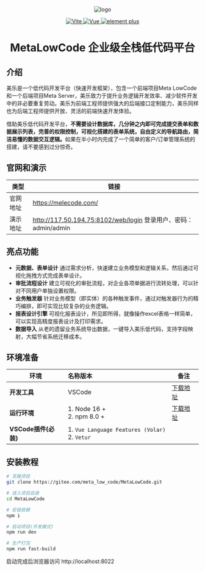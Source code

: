 
<div align="center">

![logo](https://melecode.com/assets/img/brand/mlc_logo.png)

<p align="center">
	<a href="https://vitejs.dev/" target="_blank">
		<img src="https://img.shields.io/badge/Vite-4.x-green" alt="Vite">
	</a>
	<a href="https://v3.vuejs.org/" target="_blank">
		<img src="https://img.shields.io/badge/Vue.js-3.x-green" alt="Vue">
	</a>
	<a href="https://element-plus.gitee.io/#/zh-CN/component/changelog" target="_blank">
		<img src="https://img.shields.io/badge/element--plus-latest-blue" alt="element plus">
	</a>
</p>

<h1>MetaLowCode 企业级全栈低代码平台</h1>

</div>

## 介绍
美乐是一个低代码开发平台（快速开发框架），包含一个前端项目Meta LowCode和一个后端项目Meta Server，美乐致力于提升业务逻辑开发效率、减少软件开发中的非必要重复劳动。美乐为前端工程师提供强大的后端接口定制能力，美乐同样也为后端工程师提供开放、灵活的前端快速开发体验。

借助美乐低代码开发平台，<b>不需要设计数据库，几分钟之内即可完成提交表单和数据展示列表，完善的权限控制，可视化搭建的表单系统，自由定义的导航路由，简洁易懂的数据交互逻辑。</b>如果在半小时内完成了一个简单的客户/订单管理系统的搭建，请不要感到过分惊奇。

## 官网和演示

| 类型 | 链接 |
| -------- | -------- |
| 官网地址  | https://melecode.com/ |
| 演示地址  | http://117.50.194.75:8102/web/login  登录用户、密码：admin/admin|


## 亮点功能

- **元数据、表单设计** 通过需求分析，快速建立业务模型和逻辑关系，然后通过可视化拖拽方式完成表单设计。
- **审批流程设计** 建立可视化的审批流程，对企业各项单据进行流转处理，可以针对不同用户单独设置权限。
- **业务触发器** 针对业务模型（即实体）的各种触发事件，通过对触发器行为的精巧编排，即可实现比较复杂的业务逻辑。
- **报表设计引擎** 可视化报表设计，所见即所得，就像操作excel表格一样简单，可以实现高精度报表设计及打印需求。
- **数据导入** 从老的遗留业务系统导出数据，一键导入美乐低代码，支持字段映射，大幅节省系统迁移成本。


## 环境准备

| 环境                 | 名称版本                                                     | 备注                                                         |
| -------------------- | :----------------------------------------------------------- | ------------------------------------------------------------ |
| **开发工具**         | VSCode                                                       | [下载地址](https://code.visualstudio.com/Download)           |
| **运行环境**         | 1. Node 16 +       <br/> 2. npm 8.0 +                                             | [下载地址](http://nodejs.cn/download)                        |
| **VSCode插件(必装)** | 1. `Vue Language Features (Volar) ` <br/> 2. `Vetur`  | |



## 安装教程
``` sh
# 克隆项目
git clone https://gitee.com/meta_low_code/MetaLowCode.git

# 进入项目目录
cd MetaLowCode

# 安装依赖
npm i

# 启动项目(开发模式)
npm run dev

# 生产打包
npm run fast-build
```
启动完成后浏览器访问 http://localhost:8022
